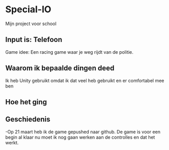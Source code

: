 # Special-IO
Mijn project voor school
## Input is: Telefoon ##

Game idee: Een racing game waar je weg rijdt van de politie.

## Waarom ik bepaalde dingen deed ##

Ik heb Unity gebruikt omdat ik dat veel heb gebruikt en er comfortabel mee ben 

## Hoe het ging ##



## Geschiedenis ##
-Op 21 maart heb ik de game gepushed naar github. De game is voor een begin al klaar nu moet ik nog gaan werken aan de controlles en dat het werkt.




